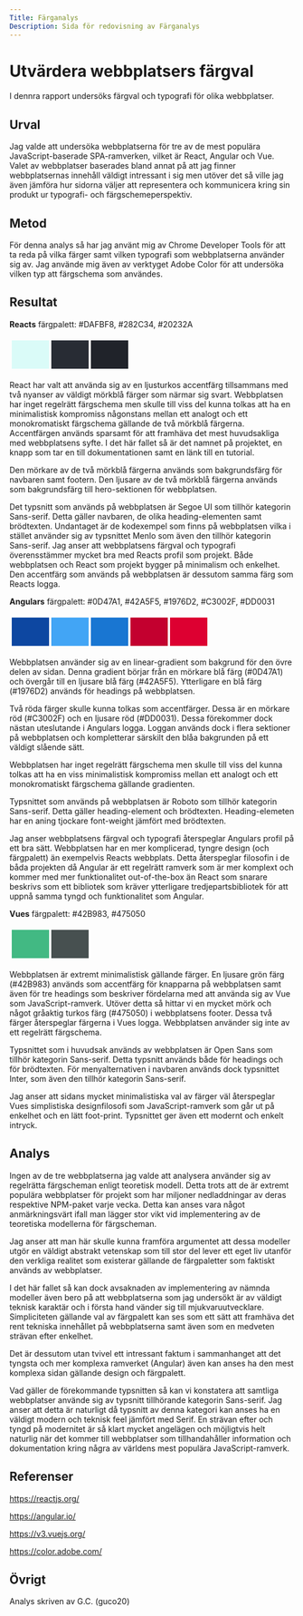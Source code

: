```yaml
---
Title: Färganalys
Description: Sida för redovisning av Färganalys
---
```


Utvärdera webbplatsers färgval
=======================

I dennra rapport undersöks färgval och typografi för olika webbplatser.

Urval
-----------------------

Jag valde att undersöka webbplatserna för tre av de mest populära JavaScript-baserade SPA-ramverken, vilket är React, Angular och Vue. Valet av webbplatser baserades bland annat på att jag finner webbplatsernas innehåll väldigt intressant i sig men utöver det så ville jag även jämföra hur sidorna väljer att representera och kommunicera kring sin produkt ur typografi- och färgschemeperspektiv.

Metod
-----------------------

För denna analys så har jag använt mig av Chrome Developer Tools för att ta reda på vilka färger samt vilken typografi som webbplatserna använder sig av. Jag använde mig även av verktyget Adobe Color för att undersöka vilken typ att färgschema som användes.

Resultat
-----------------------
<b>Reacts</b> färgpalett: #DAFBF8, #282C34, #20232A

<table style="border-spacing: 4px; border-collapse: separate">
<tr>
<td style="height: 50px; width: 50px; background-color: #DAFBF8">
<td style="height: 50px; width: 50px; background-color: #282C34">
<td style="height: 50px; width: 50px; background-color: #20232A">
</tr>
</table>

React har valt att använda sig av en ljusturkos accentfärg tillsammans med två nyanser av väldigt mörkblå färger som närmar sig svart. Webbplatsen har inget regelrätt färgschema men skulle till viss del kunna tolkas att ha en minimalistisk kompromiss någonstans mellan ett analogt och ett monokromatiskt färgschema gällande de två mörkblå färgerna.
Accentfärgen används sparsamt för att framhäva det mest huvudsakliga med webbplatsens syfte. I det här fallet så är det namnet på projektet, en knapp som tar en till dokumentationen samt en länk till en tutorial.

Den mörkare av de två mörkblå färgerna används som bakgrundsfärg för navbaren samt footern. Den ljusare av de två mörkblå färgerna används som bakgrundsfärg till hero-sektionen för webbplatsen.

Det typsnitt som används på webbplatsen är Segoe UI som tillhör kategorin Sans-serif. Detta gäller navbaren, de olika heading-elementen samt brödtexten. Undantaget är de kodexempel som finns på webbplatsen vilka i stället använder sig av typsnittet Menlo som även den tillhör kategorin Sans-serif.
Jag anser att webbplatsens färgval och typografi överensstämmer mycket bra med Reacts profil som projekt. Både webbplatsen och React som projekt bygger på minimalism och enkelhet. Den accentfärg som används på webbplatsen är dessutom samma färg som Reacts logga.

<b>Angulars</b> färgpalett: #0D47A1, #42A5F5, #1976D2, #C3002F, #DD0031

<table style="border-spacing: 4px; border-collapse: separate">
<tr>
<td style="height: 50px; width: 50px; background-color: #0D47A1">
<td style="height: 50px; width: 50px; background-color: #42A5F5">
<td style="height: 50px; width: 50px; background-color: #1976D2">
<td style="height: 50px; width: 50px; background-color: #C3002F">
<td style="height: 50px; width: 50px; background-color: #DD0031">
</tr>
</table>

Webbplatsen använder sig av en linear-gradient som bakgrund för den övre delen av sidan. Denna gradient börjar från en mörkare blå färg (#0D47A1) och övergår till en ljusare blå färg (#42A5F5). Ytterligare en blå färg (#1976D2) används för headings på webbplatsen.

Två röda färger skulle kunna tolkas som accentfärger. Dessa är en mörkare röd (#C3002F) och en ljusare röd (#DD0031). Dessa förekommer dock nästan uteslutande i Angulars logga. Loggan används dock i flera sektioner på webbplatsen och kompletterar särskilt den blåa bakgrunden på ett väldigt slående sätt.

Webbplatsen har inget regelrätt färgschema men skulle till viss del kunna tolkas att ha en viss minimalistisk kompromiss mellan ett analogt och ett monokromatiskt färgschema gällande gradienten.

Typsnittet som används på webbplatsen är Roboto som tillhör kategorin Sans-serif. Detta gäller heading-element och brödtexten. Heading-elemeten har en aning tjockare font-weight jämfört med brödtexten.

Jag anser webbplatsens färgval och typografi återspeglar Angulars profil på ett bra sätt. Webbplatsen har en mer komplicerad, tyngre design (och färgpalett) än exempelvis Reacts webbplats. Detta återspeglar filosofin i de båda projekten då Angular är ett regelrätt ramverk som är mer komplext och kommer med mer funktionalitet out-of-the-box än React som snarare beskrivs som ett bibliotek som kräver ytterligare tredjepartsbibliotek för att uppnå samma tyngd och funktionalitet som Angular.

<b>Vues</b> färgpalett: #42B983, #475050

<table style="border-spacing: 4px; border-collapse: separate">
<tr>
<td style="height: 50px; width: 50px; background-color: #42B983">
<td style="height: 50px; width: 50px; background-color: #475050">
</tr>
</table>

Webbplatsen är extremt minimalistisk gällande färger. En ljusare grön färg (#42B983) används som accentfärg för knapparna på webbplatsen samt även för tre headings som beskriver fördelarna med att använda sig av Vue som JavaScript-ramverk. Utöver detta så hittar vi en mycket mörk och något gråaktig turkos färg (#475050) i webbplatsens footer. Dessa två färger återspeglar färgerna i Vues logga. Webbplatsen använder sig inte av ett regelrätt färgschema.

Typsnittet som i huvudsak används av webbplatsen är Open Sans som tillhör kategorin Sans-serif. Detta typsnitt används både för headings och för brödtexten. För menyalternativen i navbaren används dock typsnittet Inter, som även den tillhör kategorin Sans-serif.

Jag anser att sidans mycket minimalistiska val av färger väl återspeglar Vues simplistiska designfilosofi som JavaScript-ramverk som går ut på enkelhet och en lätt foot-print. Typsnittet ger även ett modernt och enkelt intryck.

Analys
-----------------------

Ingen av de tre webbplatserna jag valde att analysera använder sig av regelrätta färgscheman enligt teoretisk modell. Detta trots att de är extremt populära webbplatser för projekt som har miljoner nedladdningar av deras respektive NPM-paket varje vecka. Detta kan anses vara något anmärkningsvärt ifall man lägger stor vikt vid implementering av de teoretiska modellerna för färgscheman. 

Jag anser att man här skulle kunna framföra argumentet att dessa modeller utgör en väldigt abstrakt vetenskap som till stor del lever ett eget liv utanför den verkliga realitet som existerar gällande de färgpaletter som faktiskt används av webbplatser.

I det här fallet så kan dock avsaknaden av implementering av nämnda modeller även bero på att webbplatserna som jag undersökt är av väldigt teknisk karaktär och i första hand vänder sig till mjukvaruutvecklare. Simpliciteten gällande val av färgpalett kan ses som ett sätt att framhäva det rent tekniska innehållet på webbplatserna samt även som en medveten strävan efter enkelhet. 

Det är dessutom utan tvivel ett intressant faktum i sammanhanget att det tyngsta och mer komplexa ramverket (Angular) även kan anses ha den mest komplexa sidan gällande design och färgpalett.

Vad gäller de förekommande typsnitten så kan vi konstatera att samtliga webbplatser använde sig av typsnitt tillhörande kategorin Sans-serif. Jag anser att detta är naturligt då typsnitt av denna kategori kan anses ha en väldigt modern och teknisk feel jämfört med Serif. En strävan efter och tyngd på modernitet är så klart mycket angelägen och möjligtvis helt naturlig när det kommer till webbplatser som tillhandahåller information och dokumentation kring några av världens mest populära JavaScript-ramverk.

Referenser
-----------------------

https://reactjs.org/

https://angular.io/

https://v3.vuejs.org/

https://color.adobe.com/


Övrigt
-----------------------

Analys skriven av G.C. (guco20)